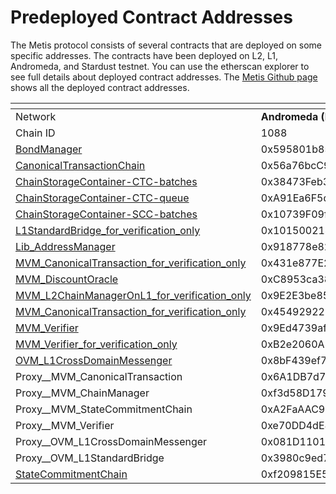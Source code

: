 # Predeployed Contract Addresses

The Metis protocol consists of several contracts that are deployed on some specific addresses. The contracts have been deployed on L2, L1, Andromeda, and Stardust testnet. You can use the etherscan explorer to see full details about deployed contract addresses. The [Metis Github page](https://github.com/MetisProtocol/mvm/tree/develop/packages/contracts/deployments) shows all the deployed contract addresses.



<table data-header-hidden><thead><tr><th width="261.3333333333333"></th><th width="215"></th><th></th></tr></thead><tbody><tr><td>Network</td><td><strong>Andromeda (Mainnet)</strong></td><td><strong>Sepolia (Testnet)</strong></td></tr><tr><td>Chain ID</td><td>1088</td><td>59902</td></tr><tr><td><a data-footnote-ref href="#user-content-fn-1">BondManager</a></td><td>0x595801b85628ec6979C420988b8843A40F850528</td><td>0xE0cDbb071144489b52Af578BDdea84dBDFd85576</td></tr><tr><td><a data-footnote-ref href="#user-content-fn-2">CanonicalTransactionChain</a></td><td>0x56a76bcC92361f6DF8D75476feD8843EdC70e1C9</td><td>0x5435d351e0aCc874579eC67Ba46440ee6AC892b8</td></tr><tr><td><a data-footnote-ref href="#user-content-fn-3">ChainStorageContainer-CTC-batches</a></td><td>0x38473Feb3A6366757A249dB2cA4fBB2C663416B7</td><td>0x92F90779986C294A22DC43C8f6aE1F5d8B2728E4</td></tr><tr><td><a data-footnote-ref href="#user-content-fn-4">ChainStorageContainer-CTC-queue</a></td><td>0xA91Ea6F5d1EDA8e6686639d6C88b309cF35D2E57</td><td>0x10A493fFAc17DCc6Ea70d8c3BD19160ea0d3822B</td></tr><tr><td><a data-footnote-ref href="#user-content-fn-5">ChainStorageContainer-SCC-batches</a></td><td>0x10739F09f6e62689c0aA8A1878816de9e166d6f9</td><td>0x185AB4701DBf521B44838fa72af99880730d5CE6</td></tr><tr><td><a data-footnote-ref href="#user-content-fn-6">L1StandardBridge_for_verification_only</a></td><td>0x101500214981e7A5Ad2334D8404eaF365C2c3113</td><td>0xd41bc137120BFcEd907093741ea402631d7616BE</td></tr><tr><td><a data-footnote-ref href="#user-content-fn-7">Lib_AddressManager</a></td><td>0x918778e825747a892b17C66fe7D24C618262867d</td><td>0xa66Fa1eD0f1C1ee300893B4eb5493FeAD9a7e9c3</td></tr><tr><td><a data-footnote-ref href="#user-content-fn-8">MVM_CanonicalTransaction_for_verification_only</a></td><td>0x431e877E216714647a4DCcEFFC03d7B4Fd4B825E</td><td>0xFD98b95ad84f459697c29aFA75229e93F6D2B8A2</td></tr><tr><td><a data-footnote-ref href="#user-content-fn-9">MVM_DiscountOracle</a></td><td>0xC8953ca384b4AdC8B1b11B030Afe2F05471664b0</td><td>0x4fd947DfF05a255F78E355C23c8B2E98bf029126</td></tr><tr><td><a data-footnote-ref href="#user-content-fn-10">MVM_L2ChainManagerOnL1_for_verification_only</a></td><td>0x9E2E3be85df5Ca63DE7674BA64ffD564075f3B48</td><td>0x8c52c668A23970759F21Cbc274fd63C8e4Bdfd4D</td></tr><tr><td><a data-footnote-ref href="#user-content-fn-11">MVM_CanonicalTransaction_for_verification_only</a></td><td>0x4549292213D41CB62E94e7E2DDC4b468a4CDD16d</td><td></td></tr><tr><td><a data-footnote-ref href="#user-content-fn-12">MVM_Verifier</a></td><td>0x9Ed4739afd706122591E75F215208ecF522C0Fd3</td><td></td></tr><tr><td><a data-footnote-ref href="#user-content-fn-13">MVM_Verifier_for_verification_only</a></td><td>0xB2e2060A179e67cA4299Cc79fA337B98791DE069</td><td>0x88d98AfC2344F9554478C1CDf8062c7F32145176</td></tr><tr><td><a data-footnote-ref href="#user-content-fn-14">OVM_L1CrossDomainMessenger</a></td><td>0x8bF439ef7167023F009E24b21719Ca5f768Ecb36</td><td>0x22796245e27190cAFD7b50a93585f30f60a03f46</td></tr><tr><td>Proxy__MVM_CanonicalTransaction</td><td>0x6A1DB7d799FBA381F2a518cA859ED30cB8E1d41a</td><td>0x6281F34652359cfBa1781D84DAb939f99aaa0e29</td></tr><tr><td>Proxy__MVM_ChainManager</td><td>0xf3d58D1794f2634d6649a978f2dc093898FEEBc0</td><td>0xEf3375Fc36007a585Ee6e73BF95797273f4F9b49</td></tr><tr><td>Proxy__MVM_StateCommitmentChain</td><td>0xA2FaAAC9120c1Ff75814F0c6DdB119496a12eEA6</td><td></td></tr><tr><td>Proxy__MVM_Verifier</td><td>0xe70DD4dE81D282B3fa92A6700FEE8339d2d9b5cb</td><td>0x1B9B31E637278c207991F6e96074928728359A10</td></tr><tr><td>Proxy__OVM_L1CrossDomainMessenger</td><td>0x081D1101855bD523bA69A9794e0217F0DB6323ff</td><td>0x4542c621eEe9fC533c2e6bd80880C89990EE10cD</td></tr><tr><td>Proxy__OVM_L1StandardBridge</td><td>0x3980c9ed79d2c191A89E02Fa3529C60eD6e9c04b</td><td>0x9848dE505e6Aa301cEecfCf23A0a150140fc996e</td></tr><tr><td><a data-footnote-ref href="#user-content-fn-15">StateCommitmentChain</a></td><td>0xf209815E595Cdf3ed0aAF9665b1772e608AB9380</td><td>0xA059B3307f534943Ee6c710D9582B42543847Eb1</td></tr></tbody></table>



[^1]: **BondManager** is a component responsible for managing and maintaining bonds or collateral deposits that are used to secure the network.

[^2]: The **CanonicalTransactionChain** is essentially the ordered list of transactions that have been submitted to the Layer 2 chain. It serves as the official record of all transactions that have been processed and included in the chain.

[^3]: The **ChainStorageContainer-CTC-batches** is a data structure that holds batches of transactions which are part of the CanonicalTransactionChain in Layer 2 solutions like Optimistic Rollups.

[^4]: The **ChainStorageContainer-CTC-queue** is a data structure designed to manage and temporarily store transactions that are waiting to be included in the next batch of the CanonicalTransactionChain (CTC).

[^5]: The **ChainStorageContainer-SCC-batches** is a data structure that holds batches of state commitments within a state commitment chain (SCC). These commitments represent the state of the Layer 2 chain at various points in time.

[^6]: The **L1StandardBridge** is a smart contract deployed on Layer 1 (Ethereum mainnet) that handles the transfer of assets (such as ETH and ERC20 tokens) and messages between Layer 1 and Layer 2. The "**for verification only**" aspect indicates that this bridge is also responsible for verifying the correctness of state transitions and transactions that occur on Layer 2.

[^7]: The **Lib\_AddressManager** is a smart contract utility that serves as a registry for storing and managing addresses of key contracts and components in a Layer 2 solution. This central address management helps ensure that all components can easily locate and interact with each other.

[^8]: The **MVM\_CanonicalTransaction\_for\_verification\_only** is a specialized component or function designed to handle the verification of transactions within a CanonicalTransactionChain. This component ensures that transactions are valid and adhere to the rules and protocols established by the Layer 2 (L2) solution.

[^9]: The **MVM\_DiscountOracle** is a service or smart contract that provides information about discounts or reduced transaction fees within the MetaMask Virtual Machine (MVM) or another blockchain-based ecosystem. This oracle supplies data that can be used to adjust the cost of operations dynamically.

[^10]: The **MVM\_L2ChainManagerOnL1\_for\_verification\_only** is a smart contract or a set of smart contracts on the Ethereum mainnet (Layer 1) that manages and verifies the state and transactions of the Layer 2 chain. This component is focused solely on verification tasks to ensure the integrity and correctness of the L2 chain from the L1 perspective.

[^11]: The **MVM\_CanonicalTransaction\_for\_verification\_only** is a specialized function or component responsible for verifying the validity and correctness of transactions within the CanonicalTransactionChain (CTC). It ensures that transactions adhere to the protocol's rules and maintain the integrity of the Layer 2 (L2) chain.

[^12]: The **MVM\_Verifier** is a smart contract or a module within the Metis Virtual Machine (MVM) dedicated to verifying the accuracy and integrity of transactions, state transitions, and other operations within the Layer 2 (L2) chain.

[^13]: The **MVM\_Verifier\_for\_verification\_only** is a component within the Metis Virtual Machine that exclusively handles the verification of transactions and state transitions. Its purpose is to ensure the validity and integrity of these operations, playing a crucial role in the security and reliability of the Metis Layer 2 chain.

[^14]: The **OVM\_L1CrossDomainMessenger** is a smart contract deployed on the Ethereum mainnet (L1) that handles the sending and receiving of messages between Layer 1 and Layer 2. This component is essential for enabling cross-domain interactions, allowing contracts and users on L1 to communicate with contracts and users on L2.

[^15]: The **SCC contract** is a smart contract deployed on the L1 blockchain that records and manages cryptographic commitments to the state of the L2 chain. It plays a vital role in anchoring the L2 state to L1, ensuring security and verifiability.
